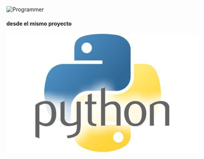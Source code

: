 ![Programmer](https://img.freepik.com/vector-gratis/programador-codificacion-joven-profesional-independiente-trabajando-codigo-programa-laptop-concepto-vector-software-codificacion-geek_53562-9214.jpg)


#### desde el mismo proyecto ########
![Python](semana1hackaton/imagenes/python.jpg)
